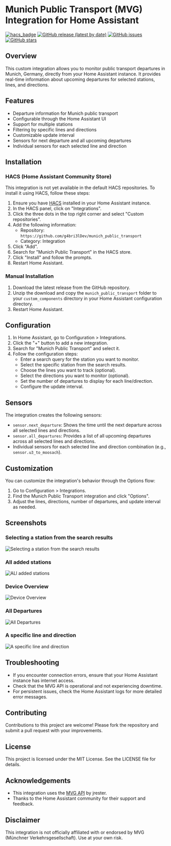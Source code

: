 # Munich Public Transport (MVG) Integration for Home Assistant

[![hacs_badge](https://img.shields.io/badge/HACS-Custom-41BDF5.svg?style=for-the-badge)](https://github.com/hacs/integration)
[![GitHub release (latest by date)](https://img.shields.io/github/v/release/g4bri3lDev/munich_public_transport?style=for-the-badge)](https://github.com/g4bri3lDev/munich_public_transport/releases)
[![GitHub issues](https://img.shields.io/github/issues/g4bri3lDev/munich_public_transport?style=for-the-badge)](https://github.com/g4bri3lDev/munich_public_transport/issues)
[![GitHub stars](https://img.shields.io/github/stars/g4bri3lDev/munich_public_transport?style=for-the-badge)](https://github.com/g4bri3lDev/munich_public_transport/stargazers)

## Overview

This custom integration allows you to monitor public transport departures in Munich, Germany, directly from your Home Assistant instance. It provides real-time information about upcoming departures for selected stations, lines, and directions.

## Features

- Departure information for Munich public transport
- Configurable through the Home Assistant UI
- Support for multiple stations
- Filtering by specific lines and directions
- Customizable update interval
- Sensors for next departure and all upcoming departures
- Individual sensors for each selected line and direction

## Installation

### HACS (Home Assistant Community Store)

This integration is not yet available in the default HACS repositories. To install it using HACS, follow these steps:

1. Ensure you have [HACS](https://hacs.xyz/) installed in your Home Assistant instance.
2. In the HACS panel, click on "Integrations".
3. Click the three dots in the top right corner and select "Custom repositories".
4. Add the following information:
   - Repository: `https://github.com/g4bri3lDev/munich_public_transport`
   - Category: Integration
5. Click "Add".
6. Search for "Munich Public Transport" in the HACS store.
7. Click "Install" and follow the prompts.
8. Restart Home Assistant.

### Manual Installation

1. Download the latest release from the GitHub repository.
2. Unzip the download and copy the `munich_public_transport` folder to your `custom_components` directory in your Home Assistant configuration directory.
3. Restart Home Assistant.

## Configuration

1. In Home Assistant, go to Configuration > Integrations.
2. Click the "+" button to add a new integration.
3. Search for "Munich Public Transport" and select it.
4. Follow the configuration steps:
    - Enter a search query for the station you want to monitor.
    - Select the specific station from the search results.
    - Choose the lines you want to track (optional).
    - Select the directions you want to monitor (optional).
    - Set the number of departures to display for each line/direction.
    - Configure the update interval.

## Sensors

The integration creates the following sensors:

- `sensor.next_departure`: Shows the time until the next departure across all selected lines and directions.
- `sensor.all_departures`: Provides a list of all upcoming departures across all selected lines and directions.
- Individual sensors for each selected line and direction combination (e.g., `sensor.u3_to_moosach`).

## Customization

You can customize the integration's behavior through the Options flow:

1. Go to Configuration > Integrations.
2. Find the Munich Public Transport integration and click "Options".
3. Adjust the lines, directions, number of departures, and update interval as needed.

## Screenshots
### Selecting a station from the search results
![Selecting a station from the search results](screenshots/select_station.png)
### All added stations
![ALl added stations](screenshots/entries.png)
### Device Overview
![Device Overview](screenshots/device_overview.png)
### All Departures
![All Departures](screenshots/all_departures.png)
### A specific line and direction
![A specific line and direction](screenshots/line.png)


## Troubleshooting

- If you encounter connection errors, ensure that your Home Assistant instance has internet access.
- Check that the MVG API is operational and not experiencing downtime.
- For persistent issues, check the Home Assistant logs for more detailed error messages.

## Contributing

Contributions to this project are welcome! Please fork the repository and submit a pull request with your improvements.

## License

This project is licensed under the MIT License. See the LICENSE file for details.

## Acknowledgements

- This integration uses the [MVG API](https://github.com/jrester/mvg) by jrester.
- Thanks to the Home Assistant community for their support and feedback.

## Disclaimer

This integration is not officially affiliated with or endorsed by MVG (Münchner Verkehrsgesellschaft). Use at your own risk.